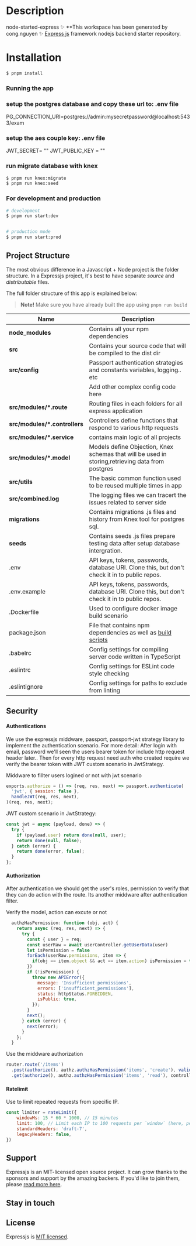 
# Description
node-started-express
✨ **This workspace has been generated by cong.nguyen ✨
[Express js](https://github.com/expressjs/express) framework nodejs backend starter repository.

# Installation

```bash
$ pnpm install
```
### Running the app
 
###  setup the postgres database and copy these url to:  .env file
  
PG_CONNECTION_URI=postgres://admin:mysecretpassword@localhost:5433/exam
 
### setup the aes couple key:  .env file

JWT_SECRET= ""
JWT_PUBLIC_KEY = ""

### run migrate database with knex
 ```bash
 $ pnpm run knex:migrate
 $ pnpm run knex:seed
```

### For development and production 

```bash
# development
$ pnpm run start:dev


# production mode
$ pnpm run start:prod
```

## Project Structure
The most obvious difference in a Javascript + Node project is the folder structure.
In a Expressjs project, it's best to have separate _source_  and _distributable_ files.

The full folder structure of this app is explained below:

> **Note!** Make sure you have already built the app using `pnpm run build`

| Name | Description |
| ------------------------ | --------------------------------------------------------------------------------------------- |
| **node_modules**         | Contains all your npm dependencies                                                            |
| **src**                  | Contains your source code that will be compiled to the dist dir                               |
| **src/config**           | Passport authentication strategies and constants variables, logging.. etc   |
|                          | Add other complex config code here                                                            |
| **src/modules/*.route**          | Routing files in each folders for all express application                             |
| **src/modules/*.controllers**      | Controllers define functions that respond to various http requests                  |
| **src/modules/*.service**      | contains main logic of all projects                                                     |
| **src/modules/*.model**  | Models define Objection, Knex schemas that will be used in storing,retrieving data from postgres|
| **src/utils**            | The basic common function used to be reused multiple times in app                             |
| **src/combined.log**     | The logging files we can tracert the issues related to server side                            |
| **migrations**           | Contains migrations .js files and history from Knex tool for postgres sql.                    |
| **seeds**                | Contains seeds .js files prepare testing data after setup database intergration.              |
| .env                     | API keys, tokens, passwords, database URI. Clone this, but don't check it in to public repos. |
| .env.example             | API keys, tokens, passwords, database URI. Clone this, but don't check it in to public repos. |
| .Dockerfile              | Used to configure docker image build scenario                                                 |
| package.json             | File that contains npm dependencies as well as [build scripts](#what-if-a-library-isnt-on-definitelytyped)                          |
| .babelrc                 | Config settings for compiling server code written in TypeScript                               |
| .eslintrc                | Config settings for ESLint code style checking                                                |
| .eslintignore            | Config settings for paths to exclude from linting                                             |


## Security 

#### Authentications
We use the expressjs middware, passport, passport-jwt strategy  library to implement the authentication scenario.
For more detail: After login with email, password we'll seen the users bearer token for include http request header later..
Then for every http request need auth who created require we verify the bearer token with JWT custom scenario in JwtStrategy.

Middware to fillter users logined or not with jwt scenario

```javascript
exports.authorize = () => (req, res, next) => passport.authenticate(
  'jwt', { session: false },
  handleJWT(req, res, next),
)(req, res, next);
```

JWT custom scenario in JwtStrategy:
```javascript
const jwt = async (payload, done) => {
  try {
    if (payload.user) return done(null, user);
    return done(null, false);
  } catch (error) {
    return done(error, false);
  }
};
```
#### Authorization
After authentication we should get the user's roles, permission to verify that they can do action with the route.
Its another middware after authentication filter.

Verify the model, action can excute or not

```javascript
  authzHasPermission: function (obj, act) {
    return async (req, res, next) => {
      try {
        const { user } = req;
        const userRaw = await userController.getUserData(user)
        let isPermission = false
        forEach(userRaw.permissions, item => {
          if(obj == item.object && act == item.action) isPermission = true;
        })
        if (!isPermission) {
          throw new APIError({
            message: 'Insufficient permissions',
            errors: ['insufficient_permissions'],
            status: httpStatus.FORBIDDEN,
            isPublic: true,
          });
        }
        next();
      } catch (error) {
        next(error);
      }
    };
  }
```

Use the middware authorization
```javascript
router.route('/items')
  .post(authorize(), authz.authzHasPermission('items', 'create'), validate(items), controller.addItems)
  .get(authorize(), authz.authzHasPermission('items', 'read'), controller.getItems);
```

#### Ratelimit
Use to limit repeated requests from specific IP.

```javascript
const limiter = rateLimit({
	windowMs: 15 * 60 * 1000, // 15 minutes
	limit: 100, // Limit each IP to 100 requests per `window` (here, per 15 minutes).
	standardHeaders: 'draft-7', 
	legacyHeaders: false, 
})
```

## Support

Expressjs is an MIT-licensed open source project. It can grow thanks to the sponsors and support by the amazing backers. If you'd like to join them, please [read more here](https://github.com/expressjs/express).

## Stay in touch


## License

Expressjs is [MIT licensed](LICENSE).
